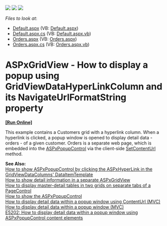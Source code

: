<!-- default badges list -->
![](https://img.shields.io/endpoint?url=https://codecentral.devexpress.com/api/v1/VersionRange/134059455/13.1.4%2B)
[![](https://img.shields.io/badge/Open_in_DevExpress_Support_Center-FF7200?style=flat-square&logo=DevExpress&logoColor=white)](https://supportcenter.devexpress.com/ticket/details/E2193)
[![](https://img.shields.io/badge/📖_How_to_use_DevExpress_Examples-e9f6fc?style=flat-square)](https://docs.devexpress.com/GeneralInformation/403183)
<!-- default badges end -->
<!-- default file list -->
*Files to look at*:

* [Default.aspx](./CS/ShowDetailInPopup/Default.aspx) (VB: [Default.aspx](./VB/ShowDetailInPopup/Default.aspx))
* [Default.aspx.cs](./CS/ShowDetailInPopup/Default.aspx.cs) (VB: [Default.aspx.vb](./VB/ShowDetailInPopup/Default.aspx.vb))
* [Orders.aspx](./CS/ShowDetailInPopup/Orders.aspx) (VB: [Orders.aspx](./VB/ShowDetailInPopup/Orders.aspx))
* [Orders.aspx.cs](./CS/ShowDetailInPopup/Orders.aspx.cs) (VB: [Orders.aspx.vb](./VB/ShowDetailInPopup/Orders.aspx.vb))
<!-- default file list end -->
# ASPxGridView - How to display a popup using GridViewDataHyperLinkColumn and its NavigateUrlFormatString property
<!-- run online -->
**[[Run Online]](https://codecentral.devexpress.com/e2193/)**
<!-- run online end -->


<p>This example contains a Customers grid with a hyperlink column. When a hyperlink is clicked, a popup window is opened to display detail data - orders - of a given customer. Orders is a separate web page, which is embedded into the <a href="http://documentation.devexpress.com/#AspNet/clsDevExpressWebASPxPopupControlASPxPopupControltopic"><u>ASPxPopupControl</u></a> via the client-side <a href="http://documentation.devexpress.com/#AspNet/DevExpressWebASPxPopupControlScriptsASPxClientPopupControlBase_SetContentUrltopic"><u>SetContentUrl</u></a> method.</p>
<p><strong>See Also:<br /> </strong><a href="https://www.devexpress.com/Support/Center/p/E2270">How to show ASPxPopupControl by clicking the ASPxHyperLink in the GridViewDataColumns' DataItemTemplate</a><br /> <a href="https://www.devexpress.com/Support/Center/p/E70">How to show detail information in a separate ASPxGridView</a><br /> <a href="https://www.devexpress.com/Support/Center/p/E1285">How to display master-detail tables in two grids on separate tabs of a PageControl</a><br /> <a href="https://www.devexpress.com/Support/Center/p/E55">How to show the ASPxPopupControl</a><br /> <a href="https://www.devexpress.com/Support/Center/p/E20051">How to display detail data within a popup window using ContentUrl (MVC)</a><br /> <a href="https://www.devexpress.com/Support/Center/p/E20052">How to display detail data within a popup window (MVC)</a><u><br /> </u><a href="https://www.devexpress.com/Support/Center/p/E5202">E5202: How to display detail data within a popup window using ASPxPopupControl content elements</a></p>

<br/>


